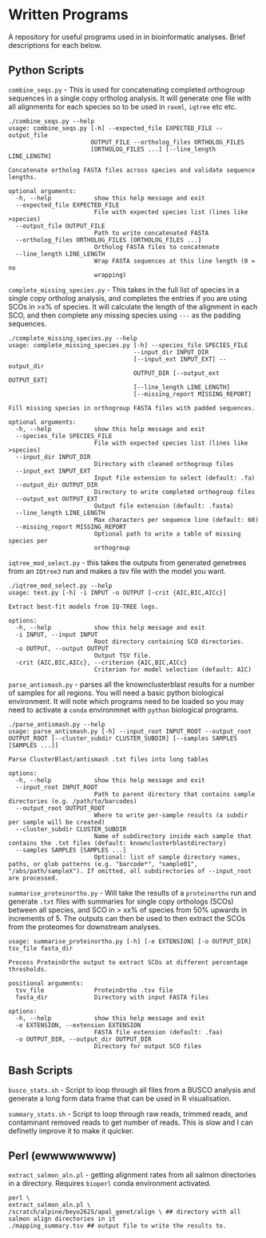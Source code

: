 # Written Programs  
A repository for useful programs used in in bioinformatic analyses. Brief descriptions for each below.  

## Python Scripts  

`combine_seqs.py` - This is used for concatenating completed orthogroup sequences in a single copy ortholog analysis. It will generate one file with all alignments for each species so to be used in `raxml`, `iqtree` etc etc.  
```
./combine_seqs.py --help
usage: combine_seqs.py [-h] --expected_file EXPECTED_FILE --output_file
                       OUTPUT_FILE --ortholog_files ORTHOLOG_FILES
                       [ORTHOLOG_FILES ...] [--line_length LINE_LENGTH]

Concatenate ortholog FASTA files across species and validate sequence lengths.

optional arguments:
  -h, --help            show this help message and exit
  --expected_file EXPECTED_FILE
                        File with expected species list (lines like >species)
  --output_file OUTPUT_FILE
                        Path to write concatenated FASTA
  --ortholog_files ORTHOLOG_FILES [ORTHOLOG_FILES ...]
                        Ortholog FASTA files to concatenate
  --line_length LINE_LENGTH
                        Wrap FASTA sequences at this line length (0 = no
                        wrapping)
```
`complete_missing_species.py` - This takes in the full list of species in a single copy ortholog analysis, and completes the entries if you are using SCOs in >x% of species. It will calculate the length of the alignment in each SCO, and then complete any missing species using `---` as the padding sequences.  
```
./complete_missing_species.py --help
usage: complete_missing_species.py [-h] --species_file SPECIES_FILE
                                   --input_dir INPUT_DIR
                                   [--input_ext INPUT_EXT] --output_dir
                                   OUTPUT_DIR [--output_ext OUTPUT_EXT]
                                   [--line_length LINE_LENGTH]
                                   [--missing_report MISSING_REPORT]

Fill missing species in orthogroup FASTA files with padded sequences.

optional arguments:
  -h, --help            show this help message and exit
  --species_file SPECIES_FILE
                        File with expected species list (lines like >species)
  --input_dir INPUT_DIR
                        Directory with cleaned orthogroup files
  --input_ext INPUT_EXT
                        Input file extension to select (default: .fa)
  --output_dir OUTPUT_DIR
                        Directory to write completed orthogroup files
  --output_ext OUTPUT_EXT
                        Output file extension (default: .fasta)
  --line_length LINE_LENGTH
                        Max characters per sequence line (default: 60)
  --missing_report MISSING_REPORT
                        Optional path to write a table of missing species per
                        orthogroup
```

`iqtree_mod_select.py` - this takes the outputs from generated genetrees from an `IQtree3` run and makes a tsv file with the model you want.  
```
./iqtree_mod_select.py --help
usage: test.py [-h] -i INPUT -o OUTPUT [-crit {AIC,BIC,AICc}]

Extract best-fit models from IQ-TREE logs.

options:
  -h, --help            show this help message and exit
  -i INPUT, --input INPUT
                        Root directory containing SCO directories.
  -o OUTPUT, --output OUTPUT
                        Output TSV file.
  -crit {AIC,BIC,AICc}, --criterion {AIC,BIC,AICc}
                        Criterion for model selection (default: AIC)
```
`parse_antismash.py` - parses all the knownclusterblast results for a number of samples for all regions. You will need a basic python biological environment. It will note which programs need to be loaded so you may need to activate a `conda` environmnet with `python` biological programs.  
```
./parse_antismash.py --help
usage: parse_antismash.py [-h] --input_root INPUT_ROOT --output_root OUTPUT_ROOT [--cluster_subdir CLUSTER_SUBDIR] [--samples SAMPLES [SAMPLES ...]]

Parse ClusterBlast/antismash .txt files into long tables

options:
  -h, --help            show this help message and exit
  --input_root INPUT_ROOT
                        Path to parent directory that contains sample directories (e.g. /path/to/barcodes)
  --output_root OUTPUT_ROOT
                        Where to write per-sample results (a subdir per sample will be created)
  --cluster_subdir CLUSTER_SUBDIR
                        Name of subdirectory inside each sample that contains the .txt files (default: knownclusterblastdirectory)
  --samples SAMPLES [SAMPLES ...]
                        Optional: list of sample directory names, paths, or glob patterns (e.g. "barcode*", "sample01", "/abs/path/sampleX"). If omitted, all subdirectories of --input_root are processed.
```

`summarise_proteinortho.py` - Will take the results of a `proteinortho` run and generate `.txt` files with summaries for single copy orthologs (SCOs) between all species, and SCO in > xx% of species from 50% upwards in increments of 5. The outputs can then be used to then extract the SCOs from the proteomes for downstream analyses. 

```
usage: summarise_proteinortho.py [-h] [-e EXTENSION] [-o OUTPUT_DIR] tsv_file fasta_dir

Process ProteinOrtho output to extract SCOs at different percentage thresholds.

positional arguments:
  tsv_file              ProteinOrtho .tsv file
  fasta_dir             Directory with input FASTA files

options:
  -h, --help            show this help message and exit
  -e EXTENSION, --extension EXTENSION
                        FASTA file extension (default: .faa)
  -o OUTPUT_DIR, --output_dir OUTPUT_DIR
                        Directory for output SCO files
```


## Bash Scripts  

`busco_stats.sh` - Script to loop through all files from a BUSCO analysis and generate a long form data frame that can be used in R visualisation.  

`summary_stats.sh` - Script to loop through raw reads, trimmed reads, and contaminant removed reads to get number of reads. This is slow and I can definetly improve it to make it quicker.  


## Perl (ewwwwwwww)

`extract_salmon_aln.pl` - getting alignment rates from all salmon directories in a directory.  Requires `bioperl` conda environment activated. 
```
perl \
extract_salmon_aln.pl \
/scratch/alpine/beyo2625/apal_genet/align \ ## directory with all salmon align directories in it
./mapping_summary.tsv ## output file to write the results to. 
```


